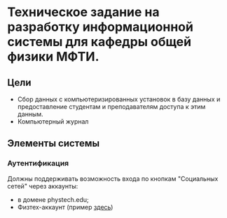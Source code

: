 # Техническое задание на разработку информационной системы для кафедры общей физики МФТИ.

## Цели

* Сбор данных с компьютеризированных установок в базу данных и предоставление студентам и преподавателям доступа к этим данным.
* Компьютерный журнал 

## Элементы системы

### Аутентификация

Должны поддерживать возможность входа по кнопкам "Социальных сетей" через аккаунты:
 *  в домене phystech.edu;
 *  Физтех-аккаунт (пример [здесь](https://conf61.mipt.ru/))